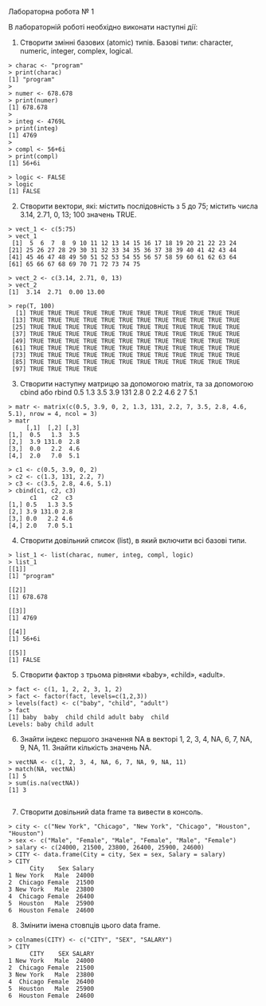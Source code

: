 ﻿Лабораторна робота № 1 

В лабораторній роботі необхідно виконати наступні дії:

1. Створити змінні базових (atomic) типів. Базові типи: character, numeric,
integer, complex, logical.

```{r}
> charac <- "program"
> print(charac)
[1] "program"
> 
> numer <- 678.678
> print(numer)
[1] 678.678
> 
> integ <- 4769L 
> print(integ)
[1] 4769
> 
> compl <- 56+6i
> print(compl)
[1] 56+6i

> logic <- FALSE
> logic
[1] FALSE

```
2. Створити вектори, які: містить послідовність з 5 до 75; містить числа 3.14, 2.71, 0, 13; 100 значень TRUE.

```{r}
> vect_1 <- c(5:75)
> vect_1
 [1]  5  6  7  8  9 10 11 12 13 14 15 16 17 18 19 20 21 22 23 24
[21] 25 26 27 28 29 30 31 32 33 34 35 36 37 38 39 40 41 42 43 44
[41] 45 46 47 48 49 50 51 52 53 54 55 56 57 58 59 60 61 62 63 64
[61] 65 66 67 68 69 70 71 72 73 74 75

> vect_2 <- c(3.14, 2.71, 0, 13)
> vect_2
[1]  3.14  2.71  0.00 13.00

> rep(T, 100)
  [1] TRUE TRUE TRUE TRUE TRUE TRUE TRUE TRUE TRUE TRUE TRUE TRUE
 [13] TRUE TRUE TRUE TRUE TRUE TRUE TRUE TRUE TRUE TRUE TRUE TRUE
 [25] TRUE TRUE TRUE TRUE TRUE TRUE TRUE TRUE TRUE TRUE TRUE TRUE
 [37] TRUE TRUE TRUE TRUE TRUE TRUE TRUE TRUE TRUE TRUE TRUE TRUE
 [49] TRUE TRUE TRUE TRUE TRUE TRUE TRUE TRUE TRUE TRUE TRUE TRUE
 [61] TRUE TRUE TRUE TRUE TRUE TRUE TRUE TRUE TRUE TRUE TRUE TRUE
 [73] TRUE TRUE TRUE TRUE TRUE TRUE TRUE TRUE TRUE TRUE TRUE TRUE
 [85] TRUE TRUE TRUE TRUE TRUE TRUE TRUE TRUE TRUE TRUE TRUE TRUE
 [97] TRUE TRUE TRUE TRUE

```

3. Створити наступну матрицю за допомогою matrix, та за допомогою cbind
або rbind
0.5 1.3 3.5
3.9 131 2.8
0 2.2 4.6
2 7 5.1

```{r}
> matr <- matrix(c(0.5, 3.9, 0, 2, 1.3, 131, 2.2, 7, 3.5, 2.8, 4.6, 5.1), nrow = 4, ncol = 3)
> matr
     [,1]  [,2] [,3]
[1,]  0.5   1.3  3.5
[2,]  3.9 131.0  2.8
[3,]  0.0   2.2  4.6
[4,]  2.0   7.0  5.1

> c1 <- c(0.5, 3.9, 0, 2)
> c2 <- c(1.3, 131, 2.2, 7)
> c3 <- c(3.5, 2.8, 4.6, 5.1)
> cbind(c1, c2, c3)
      c1    c2  c3
[1,] 0.5   1.3 3.5
[2,] 3.9 131.0 2.8
[3,] 0.0   2.2 4.6
[4,] 2.0   7.0 5.1

```

4. Створити довільний список (list), в який включити всі базові типи.
```{r}
> list_1 <- list(charac, numer, integ, compl, logic)
> list_1
[[1]]
[1] "program"

[[2]]
[1] 678.678

[[3]]
[1] 4769

[[4]]
[1] 56+6i

[[5]]
[1] FALSE

```

5. Створити фактор з трьома рівнями «baby», «child», «adult».
```{r}
> fact <- c(1, 1, 2, 2, 3, 1, 2)
> fact <- factor(fact, levels=c(1,2,3))
> levels(fact) <- c("baby", "child", "adult")
> fact
[1] baby  baby  child child adult baby  child
Levels: baby child adult

```

6. Знайти індекс першого значення NA в векторі 1, 2, 3, 4, NA, 6, 7, NA, 9, NA, 11. Знайти кількість значень NA.
```{r}
> vectNA <- c(1, 2, 3, 4, NA, 6, 7, NA, 9, NA, 11)
> match(NA, vectNA)
[1] 5
> sum(is.na(vectNA))
[1] 3


```

7. Створити довільний data frame та вивести в консоль.
```{r}
> city <- c("New York", "Chicago", "New York", "Chicago", "Houston", "Houston")
> sex <- c("Male", "Female", "Male", "Female", "Male", "Female")
> salary <- c(24000, 21500, 23800, 26400, 25900, 24600)
> CITY <- data.frame(City = city, Sex = sex, Salary = salary)
> CITY
      City    Sex Salary
1 New York   Male  24000
2  Chicago Female  21500
3 New York   Male  23800
4  Chicago Female  26400
5  Houston   Male  25900
6  Houston Female  24600

```

8. Змінити імена стовпців цього data frame.
```{r}
> colnames(CITY) <- c("CITY", "SEX", "SALARY")
> CITY
      CITY    SEX SALARY
1 New York   Male  24000
2  Chicago Female  21500
3 New York   Male  23800
4  Chicago Female  26400
5  Houston   Male  25900
6  Houston Female  24600

```




